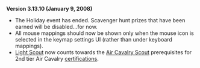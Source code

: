 **Version 3.13.10 (January 9, 2008)**

- The Holiday event has ended. Scavenger hunt prizes that have been earned will
  be disabled...for now.
- All mouse mappings should now be shown only when the mouse icon is selected in
  the keymap settings UI (rather than under keyboard mappings).
- [Light Scout](../certifications/Light_Scout.md) now counts towards the
  [Air Cavalry Scout](../certifications/Air_Cavalry_Scout.md) prerequisites for
  2nd tier Air Cavalry [certifications](../certifications/Certification.md).

<!--[Category:Patches](../Category:Patches.md)-->
